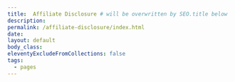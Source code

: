 ```yaml
---
title:  Affiliate Disclosure # will be overwritten by SEO.title below
description:
permalink: /affiliate-disclosure/index.html
date:
layout: default
body_class:
eleventyExcludeFromCollections: false
tags:
  - pages
---
```

